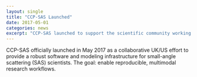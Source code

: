 ```yaml
---
layout: single
title: "CCP-SAS Launched"
date: 2017-05-01
categories: news
excerpt: "CCP-SAS launched to support the scientific community working with SAS data."
---
```


CCP-SAS officially launched in May 2017 as a collaborative UK/US effort to provide a robust software and modeling infrastructure for small-angle scattering (SAS) scientists. The goal: enable reproducible, multimodal research workflows.
